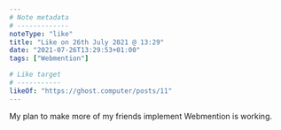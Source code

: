```yaml
---
# Note metadata
# -------------
noteType: "like"
title: "Like on 26th July 2021 @ 13:29"
date: "2021-07-26T13:29:53+01:00"
tags: ["Webmention"]

# Like target
# -----------
likeOf: "https://ghost.computer/posts/11"
---
```


My plan to make more of my friends implement Webmention is working.
